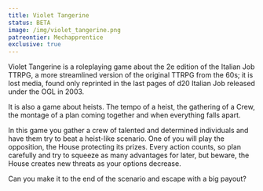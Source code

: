 ```yaml
---
title: Violet Tangerine
status: BETA
image: /img/violet_tangerine.png
patreontier: Mechapprentice
exclusive: true
---
```


Violet Tangerine is a roleplaying game about the 2e edition of the Italian Job TTRPG, a more streamlined version of the original TTRPG from the 60s; it is lost media, found only reprinted in the last pages of d20 Italian Job released under the OGL in 2003.

It is also a game about heists. The tempo of a heist, the gathering of a Crew, the montage of a plan coming together and when everything falls apart.

In this game you gather a crew of talented and determined individuals and have them try to beat a heist-like scenario. One of you will play the opposition, the House protecting its prizes. Every action counts, so plan carefully and try to squeeze as many advantages for later, but beware, ‌the House creates new threats as your options decrease.

Can you make it to the end of the scenario and escape with a big payout?

